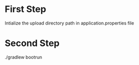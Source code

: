 # First Step
Intialize the upload directory path in application.properties file

# Second Step
./gradlew bootrun
